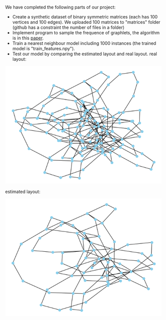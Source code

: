 We have completed the following parts of our project:
* Create a synthetic dataset of binary symmetric matrices (each has 100 vertices and 100 edges). We uploaded 100 matrices to "matrices" folder (github has a constraint the number of files in a folder)
* Implement program to sample the frequence of graphlets, the algorithm is in this [paper](https://arxiv.org/abs/1603.07504).
* Train a nearest neighbour model including 1000 instances (the trained model is "train_features.npy").
* Test our model by comparing the estimated layout and real layout.
real layout:

![alt text](https://github.com/allhailjustice/vis_class_project/blob/master/real_layout.png)

estimated layout:

![alt text](https://github.com/allhailjustice/vis_class_project/blob/master/estimated_layout.png)


